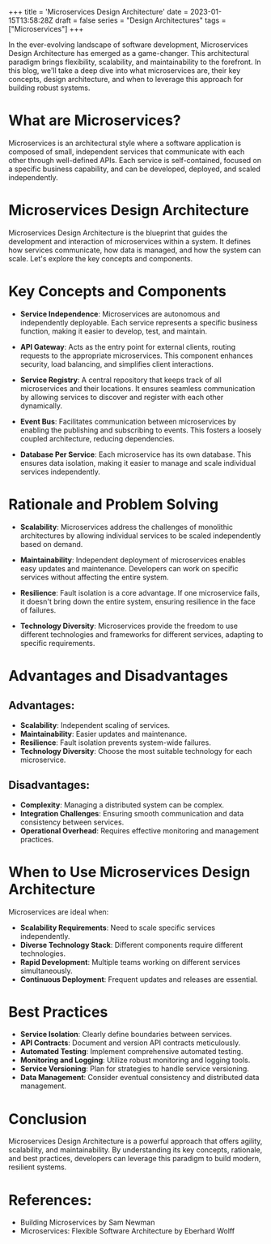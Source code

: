 +++
title = 'Microservices Design Architecture'
date = 2023-01-15T13:58:28Z
draft = false
series = "Design Architectures"
tags = ["Microservices"]
+++

In the ever-evolving landscape of software development, Microservices Design Architecture has emerged as a game-changer. This architectural paradigm brings flexibility, scalability, and maintainability to the forefront. In this blog, we'll take a deep dive into what microservices are, their key concepts, design architecture, and when to leverage this approach for building robust systems.

# What are Microservices?

Microservices is an architectural style where a software application is composed of small, independent services that communicate with each other through well-defined APIs. Each service is self-contained, focused on a specific business capability, and can be developed, deployed, and scaled independently.

# Microservices Design Architecture

Microservices Design Architecture is the blueprint that guides the development and interaction of microservices within a system. It defines how services communicate, how data is managed, and how the system can scale. Let's explore the key concepts and components.

# Key Concepts and Components

- **Service Independence**: Microservices are autonomous and independently deployable. Each service represents a specific business function, making it easier to develop, test, and maintain.

- **API Gateway**: Acts as the entry point for external clients, routing requests to the appropriate microservices. This component enhances security, load balancing, and simplifies client interactions.

- **Service Registry**: A central repository that keeps track of all microservices and their locations. It ensures seamless communication by allowing services to discover and register with each other dynamically.

- **Event Bus**: Facilitates communication between microservices by enabling the publishing and subscribing to events. This fosters a loosely coupled architecture, reducing dependencies.

- **Database Per Service**: Each microservice has its own database. This ensures data isolation, making it easier to manage and scale individual services independently.

# Rationale and Problem Solving

- **Scalability**: Microservices address the challenges of monolithic architectures by allowing individual services to be scaled independently based on demand.

- **Maintainability**: Independent deployment of microservices enables easy updates and maintenance. Developers can work on specific services without affecting the entire system.

- **Resilience**: Fault isolation is a core advantage. If one microservice fails, it doesn't bring down the entire system, ensuring resilience in the face of failures.

- **Technology Diversity**: Microservices provide the freedom to use different technologies and frameworks for different services, adapting to specific requirements.

# Advantages and Disadvantages

## Advantages:

- **Scalability**: Independent scaling of services.
- **Maintainability**: Easier updates and maintenance.
- **Resilience**: Fault isolation prevents system-wide failures.
- **Technology Diversity**: Choose the most suitable technology for each microservice.

## Disadvantages:

- **Complexity**: Managing a distributed system can be complex.
- **Integration Challenges**: Ensuring smooth communication and data consistency between services.
- **Operational Overhead**: Requires effective monitoring and management practices.

# When to Use Microservices Design Architecture

Microservices are ideal when:

- **Scalability Requirements**: Need to scale specific services independently.
- **Diverse Technology Stack**: Different components require different technologies.
- **Rapid Development**: Multiple teams working on different services simultaneously.
- **Continuous Deployment**: Frequent updates and releases are essential.

# Best Practices

- **Service Isolation**: Clearly define boundaries between services.
- **API Contracts**: Document and version API contracts meticulously.
- **Automated Testing**: Implement comprehensive automated testing.
- **Monitoring and Logging**: Utilize robust monitoring and logging tools.
- **Service Versioning**: Plan for strategies to handle service versioning.
- **Data Management**: Consider eventual consistency and distributed data management.

# Conclusion

Microservices Design Architecture is a powerful approach that offers agility, scalability, and maintainability. By understanding its key concepts, rationale, and best practices, developers can leverage this paradigm to build modern, resilient systems.

# References:

- Building Microservices by Sam Newman
- Microservices: Flexible Software Architecture by Eberhard Wolff
